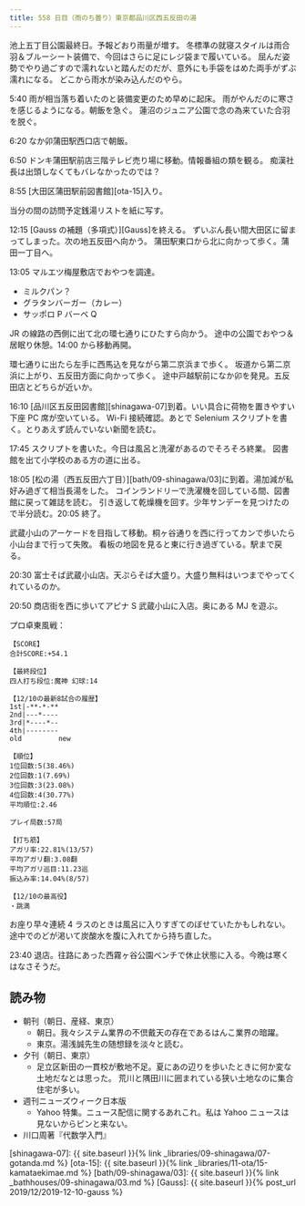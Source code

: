 ```yaml
---
title: 558 日目（雨のち曇り）東京都品川区西五反田の湯
---
```


池上五丁目公園最終日。予報どおり雨量が増す。
冬標準の就寝スタイルは雨合羽＆ブルーシート装備で、今回はさらに足にレジ袋まで履いている。
屈んだ姿勢でやり過ごすので濡れないと踏んだのだが、意外にも手袋をはめた両手がずぶ濡れになる。
どこから雨水が染み込んだのやら。

5:40 雨が相当落ち着いたのと装備変更のため早めに起床。
雨がやんだのに寒さを感じるようになる。朝飯を急ぐ。
蓮沼のジュニア公園で念の為来ていた合羽を脱ぐ。

6:20 なか卯蒲田駅西口店で朝飯。

6:50 ドンキ蒲田駅前店三階テレビ売り場に移動。情報番組の類を観る。
痴漢社長は出頭しなくてもバレなかったのでは？

8:55 [大田区蒲田駅前図書館][ota-15]入り。

当分の間の訪問予定銭湯リストを紙に写す。

12:15 [Gauss の補題（多項式）][Gauss]を終える。
ずいぶん長い間大田区に留まってしまった。次の地五反田へ向かう。
蒲田駅東口から北に向かって歩く。蒲田一丁目へ。

13:05 マルエツ梅屋敷店でおやつを調達。

* ミルクパン？
* グラタンバーガー（カレー）
* サッポロ P バーベ Q

JR の線路の西側に出て北の環七通りにひたすら向かう。
途中の公園でおやつ＆居眠り休憩。14:00 から移動再開。

環七通りに出たら左手に西馬込を見ながら第二京浜まで歩く。
坂道から第二京浜に上がり、五反田方面に向かって歩く。
途中戸越駅前になか卯を発見。五反田店とどちらが近いか。

16:10 [品川区五反田図書館][shinagawa-07]到着。いい具合に荷物を置きやすい下座 PC 席が空いている。
Wi-Fi 接続確認。あとで Selenium スクリプトを書く。とりあえず読んでいない新聞を読む。

17:45 スクリプトを書いた。今日は風呂と洗濯があるのでそろそろ終業。
図書館を出て小学校のある方の道に出る。

18:05 [松の湯（西五反田六丁目）][bath/09-shinagawa/03]に到着。湯加減が私好み過ぎて相当長湯をした。
コインランドリーで洗濯機を回している間、図書館に戻って雑誌を読む。
引き返して乾燥機を回す。少年サンデーを見つけたので半分読む。20:05 終了。

武蔵小山のアーケードを目指して移動。桐ヶ谷通りを西に行ってカンで歩いたら小山台まで行って失敗。
看板の地図を見ると東に行き過ぎている。駅まで戻る。

20:30 富士そば武蔵小山店。天ぷらそば大盛り。大盛り無料はいつまでやってくれているのか。

20:50 商店街を西に歩いてアピナ S 武蔵小山に入店。奥にある MJ を遊ぶ。

プロ卓東風戦：

```text
【SCORE】
合計SCORE:+54.1

【最終段位】
四人打ち段位:魔神 幻球:14

【12/10の最新8試合の履歴】
1st|-**-*-**
2nd|---*----
3rd|*----*--
4th|--------
old         new

【順位】
1位回数:5(38.46%)
2位回数:1(7.69%)
3位回数:3(23.08%)
4位回数:4(30.77%)
平均順位:2.46

プレイ局数:57局

【打ち筋】
アガリ率:22.81%(13/57)
平均アガリ翻:3.08翻
平均アガリ巡目:11.23巡
振込み率:14.04%(8/57)

【12/10の最高役】
・跳満
```

お座り早々連続 4 ラスのときは風呂に入りすぎてのぼせていたかもしれない。
途中でのどが渇いて炭酸水を腹に入れてから持ち直した。

23:40 退店。往路にあった西霧ヶ谷公園ベンチで休止状態に入る。今晩は寒くはなさそうだ。

## 読み物

* 朝刊（朝日、産経、東京）
  * 朝日。我々システム業界の不倶戴天の存在であるはんこ業界の暗躍。
  * 東京。湯浅誠先生の随想録を淡々と読む。
* 夕刊（朝日、東京）
  * 足立区新田の一貫校が敷地不足。夏にあの辺りを歩いたときに何か変な土地だなとは思った。
    荒川と隅田川に囲まれている狭い土地なのに集合住宅が多い。
* 週刊ニューズウィーク日本版
  * Yahoo 特集。ニュース配信に関するあれこれ。私は Yahoo ニュースは見ないからピンと来ない。
* 川口周著『代数学入門』

[shinagawa-07]: {{ site.baseurl }}{% link _libraries/09-shinagawa/07-gotanda.md %}
[ota-15]: {{ site.baseurl }}{% link _libraries/11-ota/15-kamataekimae.md %}
[bath/09-shinagawa/03]: {{ site.baseurl }}{% link _bathhouses/09-shinagawa/03.md %}
[Gauss]: {{ site.baseurl }}{% post_url 2019/12/2019-12-10-gauss %}
